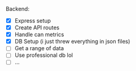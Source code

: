 Backend:
- [x] Express setup
- [x] Create API routes
- [x] Handle can metrics
- [x] DB Setup (i just threw everything in json files)
- [ ] Get a range of data
- [ ] Use professional db lol
- [ ] ...
